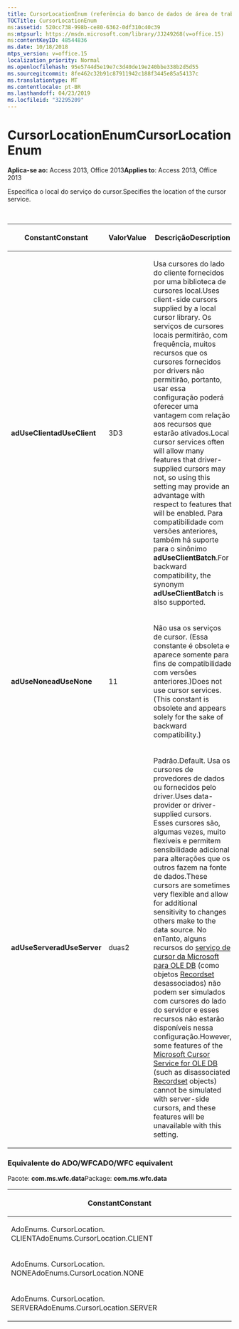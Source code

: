 ```yaml
---
title: CursorLocationEnum (referência do banco de dados de área de trabalho do Access)
TOCTitle: CursorLocationEnum
ms:assetid: 520cc738-998b-ce80-6362-0df310c40c39
ms:mtpsurl: https://msdn.microsoft.com/library/JJ249268(v=office.15)
ms:contentKeyID: 48544836
ms.date: 10/18/2018
mtps_version: v=office.15
localization_priority: Normal
ms.openlocfilehash: 95e5744d5e19e7c3d40de19e240bbe338b2d5d55
ms.sourcegitcommit: 8fe462c32b91c87911942c188f3445e85a54137c
ms.translationtype: MT
ms.contentlocale: pt-BR
ms.lasthandoff: 04/23/2019
ms.locfileid: "32295209"
---
```

# <a name="cursorlocationenum"></a><span data-ttu-id="e695b-102">CursorLocationEnum</span><span class="sxs-lookup"><span data-stu-id="e695b-102">CursorLocationEnum</span></span>

<span data-ttu-id="e695b-103">**Aplica-se ao:** Access 2013, Office 2013</span><span class="sxs-lookup"><span data-stu-id="e695b-103">**Applies to**: Access 2013, Office 2013</span></span>

<span data-ttu-id="e695b-104">Especifica o local do serviço do cursor.</span><span class="sxs-lookup"><span data-stu-id="e695b-104">Specifies the location of the cursor service.</span></span>

<br/>

<table>
<colgroup>
<col style="width: 33%" />
<col style="width: 33%" />
<col style="width: 33%" />
</colgroup>
<thead>
<tr class="header">
<th><p><span data-ttu-id="e695b-105">Constant</span><span class="sxs-lookup"><span data-stu-id="e695b-105">Constant</span></span></p></th>
<th><p><span data-ttu-id="e695b-106">Valor</span><span class="sxs-lookup"><span data-stu-id="e695b-106">Value</span></span></p></th>
<th><p><span data-ttu-id="e695b-107">Descrição</span><span class="sxs-lookup"><span data-stu-id="e695b-107">Description</span></span></p></th>
</tr>
</thead>
<tbody>
<tr class="odd">
<td><p><span data-ttu-id="e695b-108"><strong>adUseClient</strong></span><span class="sxs-lookup"><span data-stu-id="e695b-108"><strong>adUseClient</strong></span></span></p></td>
<td><p><span data-ttu-id="e695b-109">3D</span><span class="sxs-lookup"><span data-stu-id="e695b-109">3</span></span></p></td>
<td><p><span data-ttu-id="e695b-110">Usa cursores do lado do cliente fornecidos por uma biblioteca de cursores local.</span><span class="sxs-lookup"><span data-stu-id="e695b-110">Uses client-side cursors supplied by a local cursor library.</span></span> <span data-ttu-id="e695b-111">Os serviços de cursores locais permitirão, com frequência, muitos recursos que os cursores fornecidos por drivers não permitirão, portanto, usar essa configuração poderá oferecer uma vantagem com relação aos recursos que estarão ativados.</span><span class="sxs-lookup"><span data-stu-id="e695b-111">Local cursor services often will allow many features that driver-supplied cursors may not, so using this setting may provide an advantage with respect to features that will be enabled.</span></span> <span data-ttu-id="e695b-112">Para compatibilidade com versões anteriores, também há suporte para o sinônimo <strong>adUseClientBatch</strong>.</span><span class="sxs-lookup"><span data-stu-id="e695b-112">For backward compatibility, the synonym <strong>adUseClientBatch</strong> is also supported.</span></span></p></td>
</tr>
<tr class="even">
<td><p><span data-ttu-id="e695b-113"><strong>adUseNone</strong></span><span class="sxs-lookup"><span data-stu-id="e695b-113"><strong>adUseNone</strong></span></span></p></td>
<td><p><span data-ttu-id="e695b-114">1</span><span class="sxs-lookup"><span data-stu-id="e695b-114">1</span></span></p></td>
<td><p><span data-ttu-id="e695b-p102">Não usa os serviços de cursor. (Essa constante é obsoleta e aparece somente para fins de compatibilidade com versões anteriores.)</span><span class="sxs-lookup"><span data-stu-id="e695b-p102">Does not use cursor services. (This constant is obsolete and appears solely for the sake of backward compatibility.)</span></span></p></td>
</tr>
<tr class="odd">
<td><p><span data-ttu-id="e695b-117"><strong>adUseServer</strong></span><span class="sxs-lookup"><span data-stu-id="e695b-117"><strong>adUseServer</strong></span></span></p></td>
<td><p><span data-ttu-id="e695b-118">duas</span><span class="sxs-lookup"><span data-stu-id="e695b-118">2</span></span></p></td>
<td><p><span data-ttu-id="e695b-119">Padrão.</span><span class="sxs-lookup"><span data-stu-id="e695b-119">Default.</span></span> <span data-ttu-id="e695b-120">Usa os cursores de provedores de dados ou fornecidos pelo driver.</span><span class="sxs-lookup"><span data-stu-id="e695b-120">Uses data-provider or driver-supplied cursors.</span></span> <span data-ttu-id="e695b-121">Esses cursores são, algumas vezes, muito flexíveis e permitem sensibilidade adicional para alterações que os outros fazem na fonte de dados.</span><span class="sxs-lookup"><span data-stu-id="e695b-121">These cursors are sometimes very flexible and allow for additional sensitivity to changes others make to the data source.</span></span> <span data-ttu-id="e695b-122">No enTanto, alguns recursos do <a href="microsoft-cursor-service-for-ole-db-ado-service-component.md">serviço de cursor da Microsoft para OLE DB</a> (como objetos <a href="recordset-object-ado.md">Recordset</a> desassociados) não podem ser simulados com cursores do lado do servidor e esses recursos não estarão disponíveis nessa configuração.</span><span class="sxs-lookup"><span data-stu-id="e695b-122">However, some features of the <a href="microsoft-cursor-service-for-ole-db-ado-service-component.md">Microsoft Cursor Service for OLE DB</a> (such as disassociated <a href="recordset-object-ado.md">Recordset</a> objects) cannot be simulated with server-side cursors, and these features will be unavailable with this setting.</span></span></p></td>
</tr>
</tbody>
</table>


### <a name="adowfc-equivalent"></a><span data-ttu-id="e695b-123">Equivalente do ADO/WFC</span><span class="sxs-lookup"><span data-stu-id="e695b-123">ADO/WFC equivalent</span></span>

<span data-ttu-id="e695b-124">Pacote: **com.ms.wfc.data**</span><span class="sxs-lookup"><span data-stu-id="e695b-124">Package: **com.ms.wfc.data**</span></span>

<table>
<colgroup>
<col style="width: 100%" />
</colgroup>
<thead>
<tr class="header">
<th><p><span data-ttu-id="e695b-125">Constant</span><span class="sxs-lookup"><span data-stu-id="e695b-125">Constant</span></span></p></th>
</tr>
</thead>
<tbody>
<tr class="odd">
<td><p><span data-ttu-id="e695b-126">AdoEnums. CursorLocation. CLIENT</span><span class="sxs-lookup"><span data-stu-id="e695b-126">AdoEnums.CursorLocation.CLIENT</span></span></p></td>
</tr>
<tr class="even">
<td><p><span data-ttu-id="e695b-127">AdoEnums. CursorLocation. NONE</span><span class="sxs-lookup"><span data-stu-id="e695b-127">AdoEnums.CursorLocation.NONE</span></span></p></td>
</tr>
<tr class="odd">
<td><p><span data-ttu-id="e695b-128">AdoEnums. CursorLocation. SERVER</span><span class="sxs-lookup"><span data-stu-id="e695b-128">AdoEnums.CursorLocation.SERVER</span></span></p></td>
</tr>
</tbody>
</table>

